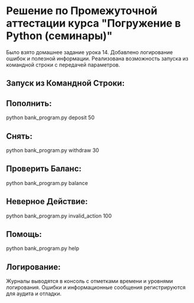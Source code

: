 #  Решение по Промежуточной аттестации курса  "Погружение в Python (семинары)"
Было взято домашнее задание урока 14. 
Добавлено логирование ошибок и полезной информации. Реализована возможность запуска из командной строки с передачей 
параметров. 

## Запуск из Командной Строки:

## Пополнить:
python bank_program.py deposit 50

## Снять:
python bank_program.py withdraw 30

## Проверить Баланс:
python bank_program.py balance

## Неверное Действие:
python bank_program.py invalid_action 100

## Помощь:
python bank_program.py help

## Логирование:
Журналы выводятся в консоль с отметками времени и уровнями логирования.
Ошибки и информационные сообщения регистрируются для аудита и отладки.